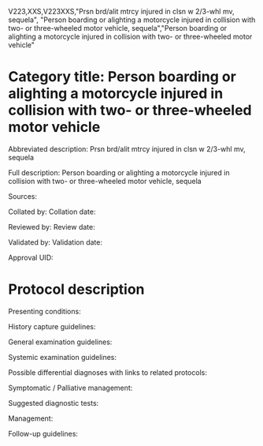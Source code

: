 V223,XXS,V223XXS,"Prsn brd/alit mtrcy injured in clsn w 2/3-whl mv, sequela", "Person boarding or alighting a motorcycle injured in collision with two- or three-wheeled motor vehicle, sequela","Person boarding or alighting a motorcycle injured in collision with two- or three-wheeled motor vehicle"
# Category title: Person boarding or alighting a motorcycle injured in collision with two- or three-wheeled motor vehicle

Abbreviated description: Prsn brd/alit mtrcy injured in clsn w 2/3-whl mv, sequela

Full description: Person boarding or alighting a motorcycle injured in collision with two- or three-wheeled motor vehicle, sequela

Sources:

Collated by:
Collation date:

Reviewed by:
Review date:

Validated by:
Validation date:

Approval UID:

# Protocol description

Presenting conditions:

History capture guidelines:

General examination guidelines:

Systemic examination guidelines:

Possible differential diagnoses with links to related protocols:

Symptomatic / Palliative management:

Suggested diagnostic tests:

Management:

Follow-up guidelines:

